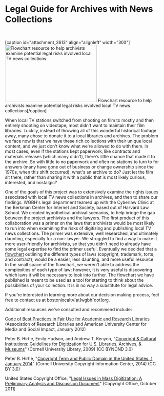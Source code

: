 # Legal Guide for Archives with News Collections

&nbsp;

[caption id="attachment_2613" align="alignleft" width="300"]<a
href="http://bostonlocaltv.org/blog/wp-content/uploads/2014/03/Flowchart-5-May-18-2014-v.-2.jpg"><img
class="size-medium wp-image-2613" alt="Flowchart resource to help archivists
examine potential legal risks involved local TV news collections"
src="http://bostonlocaltv.org/blog/wp-content/uploads/2014/03/Flowchart-5-May-18-2014-v.-2-300x187.jpg"
width="300" height="187" /></a> Flowchart resource to help archivists examine
potential legal risks involved local TV news
collections[/caption]

When local TV stations switched from shooting on film to mostly and then
entirely shooting on videotape, most didn't want to maintain their film
libraries. Luckily, instead of throwing all of this wonderful historical
footage away, many chose to donate it to a local libraries and archives. The
problem we face now is that we have these rich collections with their unique
local content, and we just don't know what we're allowed to do with them. In
most cases, even if the stations kept paperwork, like contracts and materials
releases (which many didn't), there's little chance that made it to the
archive. So with little to no paperwork and often no stations to turn to for
answers (many have gone out of business or change ownership since the 1970s,
when this shift occurred), what's an archive to do? Just let the film sit
there, rather than sharing it with a public that is most likely curious,
interested, and
nostalgic?

One of the goals of this project was to extensively examine the rights issues
associated with local TV news collections in archives, and then to share our
findings. WGBH's legal department teamed up with the Cyberlaw Clinic at the
Berkman Center for Internet and Society, based out of Harvard Law School. We
created hypothetical archival scenarios, to help bridge the gap between the
project archivists and the lawyers. The first product of this collaboration
was a primer on the laws that archivists would be most likely to run into when
examining the risks of digitizing and publishing local TV news collections.
The primer was extensive, well researched, and ultimately daunting, especially
for a non-lawyer. We struggled to find a way to make it more user-friendly for
archivists, so that you didn't need to already have some legal expertise to
find the primer useful. Eventually we decided that a <a
href="http://bostonlocaltv.org/blog/wp-content/uploads/2014/03/Flowchart-5-May-18-2014-v.-2.pdf">flowchart</a>
outlining the different types of laws (copyright, trademark, torte, and
contract), would be a easier, less daunting, and more useful resource. In the
small space of the flowchart, we weren't able to address the complexities of
each type of law; however, it is very useful is discovering which laws it will
be necessary to look into further. The flowchart we have published is meant to
be used as a tool for starting to think about the possibilities of your
collection. It is in no way a substitute for legal
advice.

If you're interested in learning more about our decision making process, feel
free to contact us at
bostonlocaltv[at]wgbh[dot]org.

Additional resources we've consulted and recommend
include:

<a
href="http://www.cmsimpact.org/fair-use/best-practices/code-best-practices-fair-use-academic-and-research-libraries">Code
of Best Practices in Fair Use for Academic and Research Libraries</a>
(Association of Research Libraries and American University Center for Media
and Social Impact, January
2012)

Peter B. Hirtle, Emily Hudson, and Andrew T. Kenyon, "<a
href="http://ecommons.cornell.edu/bitstream/1813/14142/2/Hirtle-Copyright_final_RGB_lowres-cover1.pdf">Copyright
&amp; Cultural Institutions: Guidelines for Digitization for U.S. Libraries,
Archives, &amp; Museums</a>" (Cornell University Library, 2009) (CC
BYNCND 3.0)

Peter B. Hirtle, "<a
href="http://copyright.cornell.edu/resources/publicdomain.cfm">Copyright Term
and Public Domain in the United States, 1 January 2014</a>" (Cornell
University Copyright Information Center, 2014) (CC BY
3.0)

United States Copyright Office, "<a
href="http://copyright.gov/docs/massdigitization/">Legal Issues in Mass
Digitization: A Preliminary Analysis and Discussion Document</a>" (Copyright
Office, October
2011)

&nbsp;
